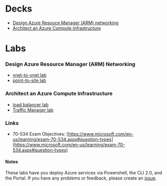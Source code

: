 # Decks

* [Design Azure Resouce Manager (ARM) networking]()
* [Architect an Azure Compute infrastructure]()

# Labs
### Design Azure Resource Manager (ARM) Networking

* [vnet-to-vnet lab](https://github.com/michaelsrichter/70534ExamPrep/tree/master/Labs/vnet-to-vnet)
* [point-to-site lab](https://github.com/michaelsrichter/70534ExamPrep/tree/master/Labs/point-to-site)

### Architect an Azure Compute Infrastructure

* [load balancer lab](https://github.com/michaelsrichter/70534ExamPrep/tree/master/Labs/loadbalancer)
* [Traffic Manager lab](https://github.com/michaelsrichter/70534ExamPrep/tree/master/Labs/trafficmanager)

### Links
* 70-534 Exam Objectives: [https://www.microsoft.com/en-us/learning/exam-70-534.aspx#question-types](https://www.microsoft.com/en-us/learning/exam-70-534.aspx#question-types)

#### Notes

These labs have you deploy Azure services via Powershell, the CLI 2.0, and the Portal. If you have any problems or feedback, please create an [issue](https://github.com/michaelsrichter/70534ExamPrep/issues).
